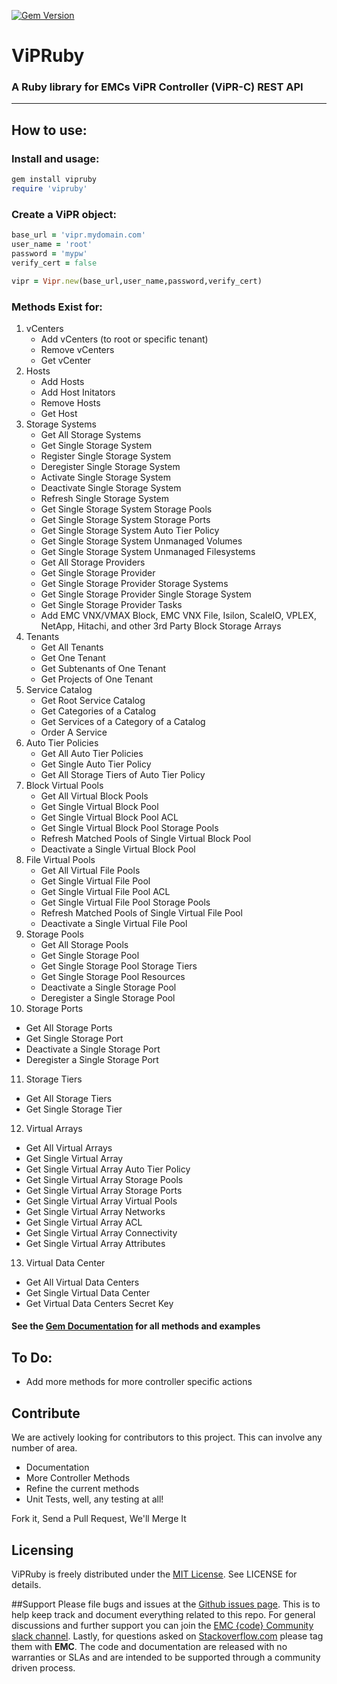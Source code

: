 [![Gem Version](https://badge.fury.io/rb/vipruby.svg)](http://badge.fury.io/rb/vipruby)  

# ViPRuby
### A Ruby library for EMCs ViPR Controller (ViPR-C) REST API
------

## How to use:

### Install and usage:
```ruby
gem install vipruby  
require 'vipruby'
```

### Create a ViPR object:
```ruby
base_url = 'vipr.mydomain.com'
user_name = 'root'
password = 'mypw'
verify_cert = false

vipr = Vipr.new(base_url,user_name,password,verify_cert)
   ```

### Methods Exist for:
1. vCenters
   * Add vCenters (to root or specific tenant)
   * Remove vCenters
   * Get vCenter
2. Hosts
   * Add Hosts
   * Add Host Initators
   * Remove Hosts
   * Get Host
3. Storage Systems
   * Get All Storage Systems
   * Get Single Storage System
   * Register Single Storage System
   * Deregister Single Storage System
   * Activate Single Storage System
   * Deactivate Single Storage System
   * Refresh Single Storage System
   * Get Single Storage System Storage Pools
   * Get Single Storage System Storage Ports
   * Get Single Storage System Auto Tier Policy
   * Get Single Storage System Unmanaged Volumes
   * Get Single Storage System Unmanaged Filesystems
   * Get All Storage Providers
   * Get Single Storage Provider
   * Get Single Storage Provider Storage Systems
   * Get Single Storage Provider Single Storage System
   * Get Single Storage Provider Tasks
   * Add EMC VNX/VMAX Block, EMC VNX File, Isilon, ScaleIO, VPLEX, NetApp, Hitachi, and other 3rd Party Block Storage Arrays
4. Tenants
   * Get All Tenants
   * Get One Tenant
   * Get Subtenants of One Tenant
   * Get Projects of One Tenant
5. Service Catalog
   * Get Root Service Catalog
   * Get Categories of a Catalog
   * Get Services of a Category of a Catalog
   * Order A Service
6. Auto Tier Policies
   * Get All Auto Tier Policies
   * Get Single Auto Tier Policy
   * Get All Storage Tiers of Auto Tier Policy
7. Block Virtual Pools
   * Get All Virtual Block Pools
   * Get Single Virtual Block Pool
   * Get Single Virtual Block Pool ACL
   * Get Single Virtual Block Pool Storage Pools
   * Refresh Matched Pools of Single Virtual Block Pool
   * Deactivate a Single Virtual Block Pool
8. File Virtual Pools
   * Get All Virtual File Pools
   * Get Single Virtual File Pool
   * Get Single Virtual File Pool ACL
   * Get Single Virtual File Pool Storage Pools
   * Refresh Matched Pools of Single Virtual File Pool
   * Deactivate a Single Virtual File Pool
9. Storage Pools
   * Get All Storage Pools
   * Get Single Storage Pool
   * Get Single Storage Pool Storage Tiers
   * Get Single Storage Pool Resources
   * Deactivate a Single Storage Pool
   * Deregister a Single Storage Pool
10. Storage Ports
   * Get All Storage Ports
   * Get Single Storage Port
   * Deactivate a Single Storage Port
   * Deregister a Single Storage Port
11. Storage Tiers
   * Get All Storage Tiers
   * Get Single Storage Tier
12. Virtual Arrays
   * Get All Virtual Arrays
   * Get Single Virtual Array
   * Get Single Virtual Array Auto Tier Policy
   * Get Single Virtual Array Storage Pools
   * Get Single Virtual Array Storage Ports
   * Get Single Virtual Array Virtual Pools
   * Get Single Virtual Array Networks
   * Get Single Virtual Array ACL
   * Get Single Virtual Array Connectivity
   * Get Single Virtual Array Attributes
13. Virtual Data Center
   * Get All Virtual Data Centers
   * Get Single Virtual Data Center
   * Get Virtual Data Centers Secret Key

#### See the [Gem Documentation](http://rubygems.org/gems/vipruby) for all methods and examples

## To Do:
* Add more methods for more controller specific actions

## Contribute
We are actively looking for contributors to this project. This can involve any number of area.
  * Documentation
  * More Controller Methods
  * Refine the current methods
  * Unit Tests, well, any testing at all!

Fork it, Send a Pull Request, We'll Merge It

## Licensing
ViPRuby is freely distributed under the [MIT License](http://opensource.org/licenses/MIT). See LICENSE for details.

##Support
Please file bugs and issues at the [Github issues page](https://github.com/emccode/Vipruby/issues). This is to help keep track and document everything related to this repo. For general discussions and further support you can join the [EMC {code} Community slack channel](http://community.emccode.com/). Lastly, for questions asked on [Stackoverflow.com](https://stackoverflow.com) please tag them with **EMC**. The code and documentation are released with no warranties or SLAs and are intended to be supported through a community driven process.

